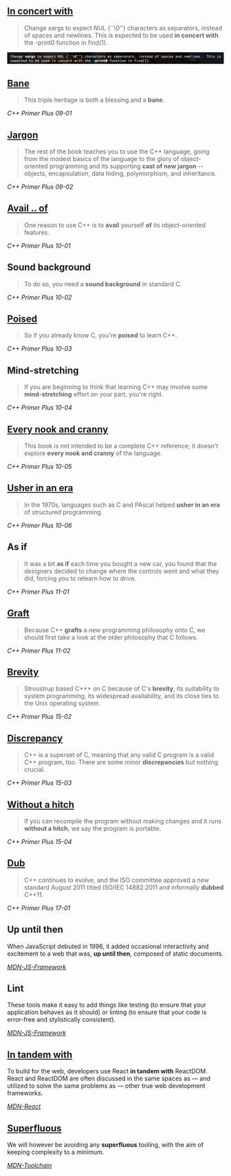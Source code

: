 ## [In concert with](https://dictionary.cambridge.org/dictionary/english-chinese-simplified/in-concert)
> Change xargs to expect NUL (``\0'') characters as separators, instead of spaces and newlines.  This is expected to be used **in concert with** the -print0 function in find(1).

![](./Assets/Screenshot%202022-11-13%20at%2013.31.26.png)

## [Bane](https://dictionary.cambridge.org/dictionary/english-chinese-simplified/bane)
> This triple heritage is both a blessing and a **bane**.

*C++ Primer Plus 09-01*

## [Jargon](https://dictionary.cambridge.org/dictionary/english-chinese-simplified/jargon?q=Jargon)
> The rest of the book teaches you to use the C++ language, going from the modest basics of the language to the glory of object-oriented programming and its supporting **cast of new jargon** -- objects, encapsulation, data hiding, polymorphism, and inheritance. 

*C++ Primer Plus 09-02*

## [Avail .. of](https://dictionary.cambridge.org/dictionary/english-chinese-simplified/avail)
> One reason to use C++ is to **avail** yourself **of** its object-oriented features.

*C++ Primer Plus 10-01*

## Sound background
> To do so, you need a **sound background** in standard C.

*C++ Primer Plus 10-02*

## [Poised](https://dictionary.cambridge.org/dictionary/english-chinese-simplified/poised?q=Poised)
> So if you already know C, you're **poised** to learn C++.

*C++ Primer Plus 10-03*

## Mind-stretching
> If you are beginning to think that learning C++ may involve some **mind-stretching** effort on your part, you're right.

*C++ Primer Plus 10-04*

## [Every nook and cranny](https://dictionary.cambridge.org/dictionary/english-chinese-simplified/every-nook-and-cranny?q=Every+nook+and+cranny)
> This book is not intended to be a complete C++ reference; it doesn't explore **every nook and cranny** of the language.

*C++ Primer Plus 10-05*

## [Usher in an era](https://dictionary.cambridge.org/dictionary/english-chinese-simplified/usher-sth-in?q=usher+in)
> In the 1970s, languages such as C and PAscal helped **usher in an era** of structured programming.

*C++ Primer Plus 10-06*

## As if
> It was a bit **as if** each time you bought a new car, you found that the designers decided to change where the controls went and what they did, forcing you to relearn how to drive.

*C++ Primer Plus 11-01*

## [Graft](https://dictionary.cambridge.org/dictionary/english-chinese-simplified/graft?q=Graft)
> Because C++ **grafts** a new programming philosophy onto C, we should first take a look at the older philosophy that C follows.

*C++ Primer Plus 11-02*

## [Brevity](https://dictionary.cambridge.org/dictionary/english-chinese-simplified/brevity?q=Brevity)
> Stroustrup based C+++ on C because of C's **brevity**, its suitability to system programming, its widespread availability, and its close ties to the Unix operating system.

*C++ Primer Plus 15-02*

## [Discrepancy](https://dictionary.cambridge.org/dictionary/english-chinese-simplified/discrepancy?q=Discrepancy)
> C++ is a superset of C, meaning that any valid C program is a valid C++ program, too. There are some minor **discrepancies** but nothing crucial.

*C++ Primer Plus 15-03*

## [Without a hitch](https://dictionary.cambridge.org/dictionary/english-chinese-simplified/go-off-without-a-hitch?q=Without+a+hitch)
> If you can recompile the program without making changes and it runs **without a hitch**, we say the program is portable.

*C++ Primer Plus 15-04*

## [Dub](https://dictionary.cambridge.org/dictionary/english-chinese-simplified/dub?q=Dub)
> C++ continues to evolve, and the ISO committee approved a new standard August 2011 titled ISO/IEC 14882:2011 and informally **dubbed** C++11.

*C++ Primer Plus 17-01*

## Up until then

When JavaScript debuted in 1996, it added occasional interactivity and excitement to a web that was, **up until then**, composed of static documents.

[*MDN-JS-Framework*](https://developer.mozilla.org/en-US/docs/Learn/Tools_and_testing/Client-side_JavaScript_frameworks/Introduction#a_brief_history)

## Lint

These tools make it easy to add things like testing (to ensure that your application behaves as it should) or linting (to ensure that your code is error-free and stylistically consistent).

[*MDN-JS-Framework*](https://developer.mozilla.org/en-US/docs/Learn/Tools_and_testing/Client-side_JavaScript_frameworks/Introduction#tooling)


## [In tandem with](https://dictionary.cambridge.org/dictionary/english-chinese-simplified/in-tandem)

To build for the web, developers use React **in tandem with** ReactDOM. React and ReactDOM are often discussed in the same spaces as — and utilized to solve the same problems as — other true web development frameworks.

[*MDN-React*](https://dictionary.cambridge.org/dictionary/english-chinese-simplified/in-tandem)


## [Superfluous](https://dictionary.cambridge.org/dictionary/english-chinese-simplified/superfluous)

We will however be avoiding any **superfluous** tooling, with the aim of keeping complexity to a minimum.

[*MDN-Toolchain*](https://developer.mozilla.org/en-US/docs/Learn/Tools_and_testing/Understanding_client-side_tools/Introducing_complete_toolchain#toolchains_and_their_inherent_complexity)